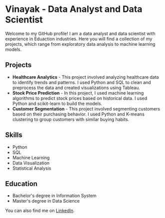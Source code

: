 <h1>Vinayak - Data Analyst and Data Scientist</h1>
<p>Welcome to my GitHub profile! I am a data analyst and data scientist with experience in Eduaction industries. Here you will find a collection of my projects, which range from exploratory data analysis to machine learning models.</p>

<h2>Projects</h2>
<ul>
  <li><strong>Healthcare Analytics</strong> - This project involved analyzing healthcare data to identify trends and patterns. I used Python and SQL to clean and preprocess the data and created visualizations using Tableau.</li>
  <li><strong>Stock Price Prediction</strong> - In this project, I used machine learning algorithms to predict stock prices based on historical data. I used Python and scikit-learn to build the models.</li>
  <li><strong>Customer Segmentation</strong> - This project involved segmenting customers based on their purchasing behavior. I used Python and K-means clustering to group customers with similar buying habits.</li>
</ul>
<h2>Skills</h2>
  <ul>
    <li>Python</li>
    <li>SQL</li>
    <li>Machine Learning</li>
    <li>Data Visualization</li>
    <li>Statistical Analysis</li>
   </ul>
 <h2>Education</h2>
  <ul>
    <li>Bachelor's degree in Information System</li>
    <li>Master's degree in Data Science</li>
   </ul>
   
<p> You can also find me on <a href="https://www.linkedin.com/in/patel-vinayak" target="_new">LinkedIn</a>.</p>
</div>


<!---
Vinayak234/Vinayak234 is a ✨ special ✨ repository because its `README.md` (this file) appears on your GitHub profile.
You can click the Preview link to take a look at your changes.
--->
